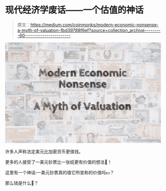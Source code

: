 # 现代经济学废话——一个估值的神话

> 原文：<https://medium.com/coinmonks/modern-economic-nonsense-a-myth-of-valuation-fbd39788f6ef?source=collection_archive---------60----------------------->

![](img/0eb8156908fdfcaa165185ddc9f5a897.png)

许多人声称法定美元比加密货币更值钱。

更多的人接受了一美元钞票比一张纸更有价值的想法🤣！

这里有一个神话:一美元钞票真的值它所宣称的价值吗💵？

那么钱是什么🤔？